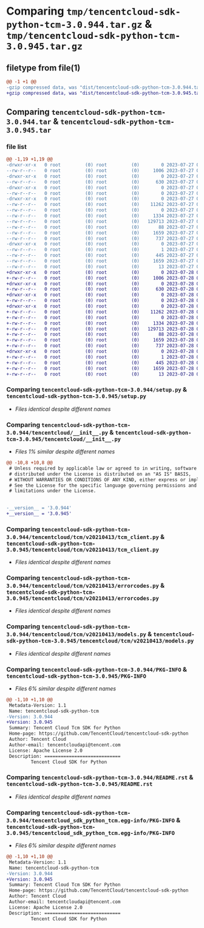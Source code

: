# Comparing `tmp/tencentcloud-sdk-python-tcm-3.0.944.tar.gz` & `tmp/tencentcloud-sdk-python-tcm-3.0.945.tar.gz`

## filetype from file(1)

```diff
@@ -1 +1 @@
-gzip compressed data, was "dist/tencentcloud-sdk-python-tcm-3.0.944.tar", last modified: Thu Jul 27 02:24:20 2023, max compression
+gzip compressed data, was "dist/tencentcloud-sdk-python-tcm-3.0.945.tar", last modified: Fri Jul 28 00:36:23 2023, max compression
```

## Comparing `tencentcloud-sdk-python-tcm-3.0.944.tar` & `tencentcloud-sdk-python-tcm-3.0.945.tar`

### file list

```diff
@@ -1,19 +1,19 @@
-drwxr-xr-x   0 root         (0) root         (0)        0 2023-07-27 02:24:20.000000 tencentcloud-sdk-python-tcm-3.0.944/
--rw-r--r--   0 root         (0) root         (0)     1006 2023-07-27 02:24:20.000000 tencentcloud-sdk-python-tcm-3.0.944/setup.py
-drwxr-xr-x   0 root         (0) root         (0)        0 2023-07-27 02:24:20.000000 tencentcloud-sdk-python-tcm-3.0.944/tencentcloud/
--rw-r--r--   0 root         (0) root         (0)      630 2023-07-27 02:24:20.000000 tencentcloud-sdk-python-tcm-3.0.944/tencentcloud/__init__.py
-drwxr-xr-x   0 root         (0) root         (0)        0 2023-07-27 02:24:20.000000 tencentcloud-sdk-python-tcm-3.0.944/tencentcloud/tcm/
--rw-r--r--   0 root         (0) root         (0)        0 2023-07-27 02:24:20.000000 tencentcloud-sdk-python-tcm-3.0.944/tencentcloud/tcm/__init__.py
-drwxr-xr-x   0 root         (0) root         (0)        0 2023-07-27 02:24:20.000000 tencentcloud-sdk-python-tcm-3.0.944/tencentcloud/tcm/v20210413/
--rw-r--r--   0 root         (0) root         (0)    11262 2023-07-27 02:24:20.000000 tencentcloud-sdk-python-tcm-3.0.944/tencentcloud/tcm/v20210413/tcm_client.py
--rw-r--r--   0 root         (0) root         (0)        0 2023-07-27 02:24:20.000000 tencentcloud-sdk-python-tcm-3.0.944/tencentcloud/tcm/v20210413/__init__.py
--rw-r--r--   0 root         (0) root         (0)     1334 2023-07-27 02:24:20.000000 tencentcloud-sdk-python-tcm-3.0.944/tencentcloud/tcm/v20210413/errorcodes.py
--rw-r--r--   0 root         (0) root         (0)   129713 2023-07-27 02:24:20.000000 tencentcloud-sdk-python-tcm-3.0.944/tencentcloud/tcm/v20210413/models.py
--rw-r--r--   0 root         (0) root         (0)       88 2023-07-27 02:24:20.000000 tencentcloud-sdk-python-tcm-3.0.944/setup.cfg
--rw-r--r--   0 root         (0) root         (0)     1659 2023-07-27 02:24:20.000000 tencentcloud-sdk-python-tcm-3.0.944/PKG-INFO
--rw-r--r--   0 root         (0) root         (0)      737 2023-07-27 02:24:20.000000 tencentcloud-sdk-python-tcm-3.0.944/README.rst
-drwxr-xr-x   0 root         (0) root         (0)        0 2023-07-27 02:24:20.000000 tencentcloud-sdk-python-tcm-3.0.944/tencentcloud_sdk_python_tcm.egg-info/
--rw-r--r--   0 root         (0) root         (0)        1 2023-07-27 02:24:20.000000 tencentcloud-sdk-python-tcm-3.0.944/tencentcloud_sdk_python_tcm.egg-info/dependency_links.txt
--rw-r--r--   0 root         (0) root         (0)      445 2023-07-27 02:24:20.000000 tencentcloud-sdk-python-tcm-3.0.944/tencentcloud_sdk_python_tcm.egg-info/SOURCES.txt
--rw-r--r--   0 root         (0) root         (0)     1659 2023-07-27 02:24:20.000000 tencentcloud-sdk-python-tcm-3.0.944/tencentcloud_sdk_python_tcm.egg-info/PKG-INFO
--rw-r--r--   0 root         (0) root         (0)       13 2023-07-27 02:24:20.000000 tencentcloud-sdk-python-tcm-3.0.944/tencentcloud_sdk_python_tcm.egg-info/top_level.txt
+drwxr-xr-x   0 root         (0) root         (0)        0 2023-07-28 00:36:23.000000 tencentcloud-sdk-python-tcm-3.0.945/
+-rw-r--r--   0 root         (0) root         (0)     1006 2023-07-28 00:36:23.000000 tencentcloud-sdk-python-tcm-3.0.945/setup.py
+drwxr-xr-x   0 root         (0) root         (0)        0 2023-07-28 00:36:23.000000 tencentcloud-sdk-python-tcm-3.0.945/tencentcloud/
+-rw-r--r--   0 root         (0) root         (0)      630 2023-07-28 00:36:23.000000 tencentcloud-sdk-python-tcm-3.0.945/tencentcloud/__init__.py
+drwxr-xr-x   0 root         (0) root         (0)        0 2023-07-28 00:36:23.000000 tencentcloud-sdk-python-tcm-3.0.945/tencentcloud/tcm/
+-rw-r--r--   0 root         (0) root         (0)        0 2023-07-28 00:36:23.000000 tencentcloud-sdk-python-tcm-3.0.945/tencentcloud/tcm/__init__.py
+drwxr-xr-x   0 root         (0) root         (0)        0 2023-07-28 00:36:23.000000 tencentcloud-sdk-python-tcm-3.0.945/tencentcloud/tcm/v20210413/
+-rw-r--r--   0 root         (0) root         (0)    11262 2023-07-28 00:36:23.000000 tencentcloud-sdk-python-tcm-3.0.945/tencentcloud/tcm/v20210413/tcm_client.py
+-rw-r--r--   0 root         (0) root         (0)        0 2023-07-28 00:36:23.000000 tencentcloud-sdk-python-tcm-3.0.945/tencentcloud/tcm/v20210413/__init__.py
+-rw-r--r--   0 root         (0) root         (0)     1334 2023-07-28 00:36:23.000000 tencentcloud-sdk-python-tcm-3.0.945/tencentcloud/tcm/v20210413/errorcodes.py
+-rw-r--r--   0 root         (0) root         (0)   129713 2023-07-28 00:36:23.000000 tencentcloud-sdk-python-tcm-3.0.945/tencentcloud/tcm/v20210413/models.py
+-rw-r--r--   0 root         (0) root         (0)       88 2023-07-28 00:36:23.000000 tencentcloud-sdk-python-tcm-3.0.945/setup.cfg
+-rw-r--r--   0 root         (0) root         (0)     1659 2023-07-28 00:36:23.000000 tencentcloud-sdk-python-tcm-3.0.945/PKG-INFO
+-rw-r--r--   0 root         (0) root         (0)      737 2023-07-28 00:36:23.000000 tencentcloud-sdk-python-tcm-3.0.945/README.rst
+drwxr-xr-x   0 root         (0) root         (0)        0 2023-07-28 00:36:23.000000 tencentcloud-sdk-python-tcm-3.0.945/tencentcloud_sdk_python_tcm.egg-info/
+-rw-r--r--   0 root         (0) root         (0)        1 2023-07-28 00:36:23.000000 tencentcloud-sdk-python-tcm-3.0.945/tencentcloud_sdk_python_tcm.egg-info/dependency_links.txt
+-rw-r--r--   0 root         (0) root         (0)      445 2023-07-28 00:36:23.000000 tencentcloud-sdk-python-tcm-3.0.945/tencentcloud_sdk_python_tcm.egg-info/SOURCES.txt
+-rw-r--r--   0 root         (0) root         (0)     1659 2023-07-28 00:36:23.000000 tencentcloud-sdk-python-tcm-3.0.945/tencentcloud_sdk_python_tcm.egg-info/PKG-INFO
+-rw-r--r--   0 root         (0) root         (0)       13 2023-07-28 00:36:23.000000 tencentcloud-sdk-python-tcm-3.0.945/tencentcloud_sdk_python_tcm.egg-info/top_level.txt
```

### Comparing `tencentcloud-sdk-python-tcm-3.0.944/setup.py` & `tencentcloud-sdk-python-tcm-3.0.945/setup.py`

 * *Files identical despite different names*

### Comparing `tencentcloud-sdk-python-tcm-3.0.944/tencentcloud/__init__.py` & `tencentcloud-sdk-python-tcm-3.0.945/tencentcloud/__init__.py`

 * *Files 1% similar despite different names*

```diff
@@ -10,8 +10,8 @@
 # Unless required by applicable law or agreed to in writing, software
 # distributed under the License is distributed on an "AS IS" BASIS,
 # WITHOUT WARRANTIES OR CONDITIONS OF ANY KIND, either express or implied.
 # See the License for the specific language governing permissions and
 # limitations under the License.
 
 
-__version__ = '3.0.944'
+__version__ = '3.0.945'
```

### Comparing `tencentcloud-sdk-python-tcm-3.0.944/tencentcloud/tcm/v20210413/tcm_client.py` & `tencentcloud-sdk-python-tcm-3.0.945/tencentcloud/tcm/v20210413/tcm_client.py`

 * *Files identical despite different names*

### Comparing `tencentcloud-sdk-python-tcm-3.0.944/tencentcloud/tcm/v20210413/errorcodes.py` & `tencentcloud-sdk-python-tcm-3.0.945/tencentcloud/tcm/v20210413/errorcodes.py`

 * *Files identical despite different names*

### Comparing `tencentcloud-sdk-python-tcm-3.0.944/tencentcloud/tcm/v20210413/models.py` & `tencentcloud-sdk-python-tcm-3.0.945/tencentcloud/tcm/v20210413/models.py`

 * *Files identical despite different names*

### Comparing `tencentcloud-sdk-python-tcm-3.0.944/PKG-INFO` & `tencentcloud-sdk-python-tcm-3.0.945/PKG-INFO`

 * *Files 6% similar despite different names*

```diff
@@ -1,10 +1,10 @@
 Metadata-Version: 1.1
 Name: tencentcloud-sdk-python-tcm
-Version: 3.0.944
+Version: 3.0.945
 Summary: Tencent Cloud Tcm SDK for Python
 Home-page: https://github.com/TencentCloud/tencentcloud-sdk-python
 Author: Tencent Cloud
 Author-email: tencentcloudapi@tencent.com
 License: Apache License 2.0
 Description: ============================
         Tencent Cloud SDK for Python
```

### Comparing `tencentcloud-sdk-python-tcm-3.0.944/README.rst` & `tencentcloud-sdk-python-tcm-3.0.945/README.rst`

 * *Files identical despite different names*

### Comparing `tencentcloud-sdk-python-tcm-3.0.944/tencentcloud_sdk_python_tcm.egg-info/PKG-INFO` & `tencentcloud-sdk-python-tcm-3.0.945/tencentcloud_sdk_python_tcm.egg-info/PKG-INFO`

 * *Files 6% similar despite different names*

```diff
@@ -1,10 +1,10 @@
 Metadata-Version: 1.1
 Name: tencentcloud-sdk-python-tcm
-Version: 3.0.944
+Version: 3.0.945
 Summary: Tencent Cloud Tcm SDK for Python
 Home-page: https://github.com/TencentCloud/tencentcloud-sdk-python
 Author: Tencent Cloud
 Author-email: tencentcloudapi@tencent.com
 License: Apache License 2.0
 Description: ============================
         Tencent Cloud SDK for Python
```

